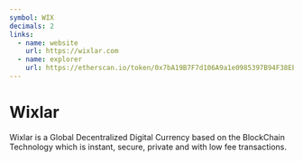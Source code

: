 ```yaml
---
symbol: WIX
decimals: 2
links:
  - name: website
    url: https://wixlar.com
  - name: explorer
    url: https://etherscan.io/token/0x7bA19B7F7d106A9a1e0985397B94F38EEe0b555e
---
```


# Wixlar

Wixlar is a Global Decentralized Digital Currency based on the BlockChain Technology which is instant, secure, private and with low fee transactions.
